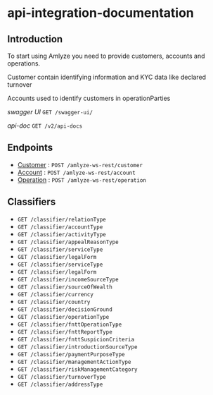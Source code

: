 # api-integration-documentation

## Introduction

To start using Amlyze you need to provide customers, accounts and operations.

Customer contain identifying information and KYC data like declared turnover

Accounts used to identify customers in operationParties

*swagger UI* `GET /swagger-ui/`

*api-doc* `GET /v2/api-docs`



## Endpoints

* [Customer](customer/customer.md) : `POST /amlyze-ws-rest/customer`
* [Account](account/account.md) : `POST /amlyze-ws-rest/account`
* [Operation](operation/operation.md) : `POST /amlyze-ws-rest/operation`

## Classifiers

* `GET /classifier/relationType`
* `GET /classifier/accountType`
* `GET /classifier/activityType`
* `GET /classifier/appealReasonType`
* `GET /classifier/serviceType`
* `GET /classifier/legalForm`
* `GET /classifier/serviceType`
* `GET /classifier/legalForm`
* `GET /classifier/incomeSourceType`
* `GET /classifier/sourceOfWealth`
* `GET /classifier/currency`
* `GET /classifier/country`
* `GET /classifier/decisionGround`
* `GET /classifier/operationType`
* `GET /classifier/fnttOperationType`
* `GET /classifier/fnttReportType`
* `GET /classifier/fnttSuspicionCriteria`
* `GET /classifier/introductionSourceType`
* `GET /classifier/paymentPurposeType`
* `GET /classifier/managementActionType`
* `GET /classifier/riskManagementCategory`
* `GET /classifier/turnoverType`
* `GET /classifier/addressType`
